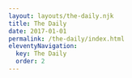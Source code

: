 ```yaml
---
layout: layouts/the-daily.njk
title: The Daily
date: 2017-01-01
permalink: /the-daily/index.html
eleventyNavigation:
  key: The Daily
  order: 2
---
```

